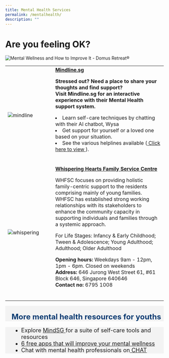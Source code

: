 ```yaml
---
title: Mental Health Services
permalink: /mentalhealth/
description: ""
---
```

# Are you feeling OK?


![Mental Wellness and How to Improve It - Domus Retreat®](https://domusretreat.com/wp-content/uploads/mental-wellness.png)


<p>
	
<table style="width:100%">
  <tbody><tr>
		
</tr><tr>
    <td style="width:30%">
      <img alt="mindline" src="https://www.mindline.sg/assets/img/wysaLogo.svg">
    </td>	
    <td style="width:70%">
			<b>	<a target="_blank" href="https://www.mindline.sg/home"> Mindline.sg </a></b>
   <p>
			<b>Stressed out? Need a place to share your thoughts and find support? <br> Visit Mindline.sg for an interactive experience with their Mental Health support system. </b>
&nbsp;&nbsp;</p><li>Learn self-care techniques by chatting with their AI chatbot, Wysa  
&nbsp;&nbsp;</li><li>Get support for yourself or a loved one based on your situation.  
&nbsp;&nbsp;</li><li>See the various helplines available (<a target="_blank" href="https://www.mindline.sg/get-help"> Click here to view </a>).  
			 <br>
	<br><p></p><p></p></li></td>
</tr>
		<tr>
    <td style="width:30%">
      <img alt="whispering" src="https://viriya.org.sg/wp-content/uploads/2017/07/WHFSC-YEC-2018-Group-e1560440356492.jpg">
    </td>	
    <td style="width:70%">
      			<b>	<a target="_blank" href="https://viriya.org.sg/our-services/family-services/whispering-hearts-family-service-centre/">Whispering Hearts Family Service Centre </a></b><br>
   <p>WHFSC focuses on providing holistic family-centric support to the residents comprising mainly of young families. WHFSC has established strong working relationships with its stakeholders to enhance the community capacity in supporting individuals and families through a systemic approach. </p><p> For Life Stages: Infancy &amp; Early Childhood; Tween &amp; Adolescence; Young Adulthood; Adulthood; Older Adulthood
			</p><p>
			<b> Opening hours: </b> Weekdays 9am - 12pm, 1pm - 6pm. Closed on weekends <br>
			<b> Address:</b> 646 Jurong West Street 61, #61 Block 646, Singapore 640646 <br>
			<b> Contact no: </b> 6795 1008 <br>
    <br></p></td>
  </tr></tbody></table></p><p></p><p></p>
	
	


<div class="row" style="font-size:24px; font-weight: 700; color: #063970; background-color: #f3f3f3; padding: 20px 0px 0px 20px;"> More mental health resources for youths </div>
<div class="row" style="font-size:18px ;background-color: #f3f3f3; padding: 0px 25px 0px 20px;">
	<ul>
		<li>Explore <a target="_blank" href="https://www.healthhub.sg/programmes/186/MindSG/Discover">MindSG </a> for a suite of self-care tools and resources
		</li><li><a href="https://youthopia.sg/read/six-free-apps-that-will-improve-your-mental-wellness/">6 free apps that will improve your mental wellness</a></li>
		<li>Chat with mental health professionals on<a href="https://www.imh.com.sg/CHAT/Get-Help/webCHAT/Pages/default.aspx"> CHAT</a></li>
	</ul>
</div>